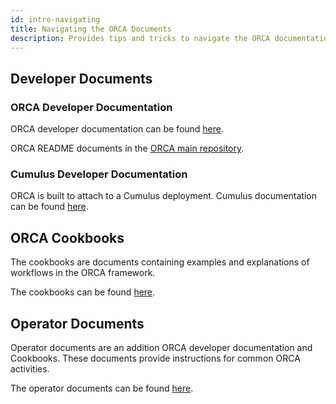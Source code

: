 ```yaml
---
id: intro-navigating
title: Navigating the ORCA Documents
description: Provides tips and tricks to navigate the ORCA documentation.
---
```

## Developer Documents

### ORCA Developer Documentation
ORCA developer documentation can be found [here](../../developer/developer-intro.md).

ORCA README documents in the [ORCA main repository](https://github.com/nasa/cumulus-orca).

### Cumulus Developer Documentation
ORCA is built to attach to a Cumulus deployment. Cumulus documentation
can be found [here](https://nasa.github.io/cumulus/docs/cumulus-docs-readme).

## ORCA Cookbooks
The cookbooks are documents containing examples and explanations of
workflows in the ORCA framework.

The cookbooks can be found [here](../../cookbook/cookbook-intro.md).

## Operator Documents
Operator documents are an addition ORCA developer documentation and
Cookbooks. These documents provide instructions for common ORCA
activities.

The operator documents can be found [here](../../operator/operator-intro.md).
